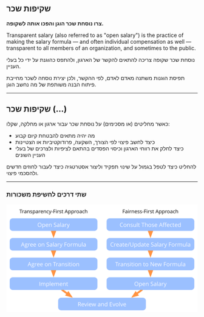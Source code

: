 ## שקיפות שכר

**צרו נוסחת שכר הוגן והפכו אותה לשקופה.**

Transparent salary (also referred to as "open salary") is the practice of making the salary formula — and often individual compensation as well — transparent to all members of an organization, and sometimes to the public.

נוסחת שכר שקופה צריכה להתאים להקשר של הארגון, ולהתפס כהוגנת על ידי כל בעלי העניין.

תפיסת הוגנות משתנה מאדם לאדם, לפי ההקשר, ולכן יצירת נוסחה לשכר מחייבת פיתוח הבנה משותפת של מה נחשב הוגן.

* * *

## שקיפות שכר (...)

כאשר מחליטים (או מסכימים) על נוסחת שכר עבור ארגון או מחלקה, שקלו:

- מה יהיה מתאים להבטחת קיום קבוע
- כיצד לחשב פיצוי לפי הצורך, השקעה, פרודוקטיביות או הצטיינות
- כיצד לחלק את רווחי הארגון וכיסוי הפסדים בהתאם לציפיות ולצרכים של בעלי העניין השונים

להחליט כיצד לטפל בגמול על שינוי תפקיד וליצור אסטרטגיה כיצד לעבור לחוזים חדשים ולהסכמי פיצוי.

* * *

### שתי דרכים לחשיפת משכורות

![inline,fit](img/process/opening-salaries.png)